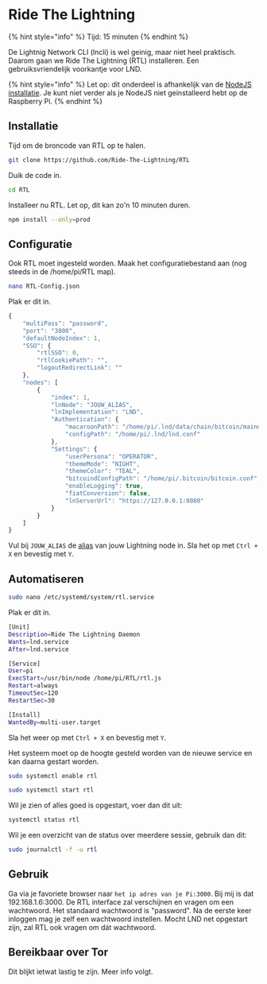 # Ride The Lightning

{% hint style="info" %}
Tijd: 15 minuten
{% endhint %}

De Lightnig Network CLI \(lncli\) is wel geinig, maar niet heel praktisch. Daarom gaan we Ride The Lightning \(RTL\) installeren. Een gebruiksvriendelijk voorkantje voor LND.

{% hint style="info" %}
Let op: dit onderdeel is afhankelijk van de [NodeJS installatie](https://node.bitdeal.nl/raspberry-pi/algemene-dependencies-installeren#nodejs). Je kunt niet verder als je NodeJS niet geinstalleerd hebt op de Raspberry Pi.
{% endhint %}

## Installatie

Tijd om de broncode van RTL op te halen.

```bash
git clone https://github.com/Ride-The-Lightning/RTL
```

Duik de code in.

```bash
cd RTL
```

Installeer nu RTL. Let op, dit kan zo'n 10 minuten duren.

```bash
npm install --only=prod
```

## Configuratie

Ook RTL moet ingesteld worden. Maak het configuratiebestand aan \(nog steeds in de /home/pi/RTL map\).

```bash
nano RTL-Config.json
```

Plak er dit in.

```javascript
{
    "multiPass": "password",
    "port": "3000",
    "defaultNodeIndex": 1,
    "SSO": {
        "rtlSSO": 0,
        "rtlCookiePath": "",
        "logoutRedirectLink": ""
    },
    "nodes": [
        {
            "index": 1,
            "lnNode": "JOUW_ALIAS",
            "lnImplementation": "LND",
            "Authentication": {
                "macaroonPath": "/home/pi/.lnd/data/chain/bitcoin/mainnet",
                "configPath": "/home/pi/.lnd/lnd.conf"
            },
            "Settings": {
                "userPersona": "OPERATOR",
                "themeMode": "NIGHT",
                "themeColor": "TEAL",
                "bitcoindConfigPath": "/home/pi/.bitcoin/bitcoin.conf",
                "enableLogging": true,
                "fiatConversion": false,
                "lnServerUrl": "https://127.0.0.1:8080"
            }
        }
    ]
}
```

Vul bij `JOUW_ALIAS` de [alias](https://node.bitdeal.nl/lightning/configuratie) van jouw Lightning node in. Sla het op met `Ctrl + X` en bevestig met `Y`.

## Automatiseren

```bash
sudo nano /etc/systemd/system/rtl.service
```

Plak er dit in.

```bash
[Unit]
Description=Ride The Lightning Daemon
Wants=lnd.service
After=lnd.service

[Service]
User=pi
ExecStart=/usr/bin/node /home/pi/RTL/rtl.js
Restart=always
TimeoutSec=120
RestartSec=30

[Install]
WantedBy=multi-user.target
```

Sla het weer op met `Ctrl + X` en bevestig met `Y`.

Het systeem moet op de hoogte gesteld worden van de nieuwe service en kan daarna gestart worden.

```bash
sudo systemctl enable rtl
```

```bash
sudo systemctl start rtl
```

Wil je zien of alles goed is opgestart, voer dan dit uit:

```bash
systemctl status rtl
```

Wil je een overzicht van de status over meerdere sessie, gebruik dan dit:

```bash
sudo journalctl -f -u rtl
```

## Gebruik

Ga via je favoriete browser naar `het ip adres van je Pi:3000`. Bij mij is dat 192.168.1.6:3000. De RTL interface zal verschijnen en vragen om een wachtwoord. Het standaard wachtwoord is "password". Na de eerste keer inloggen mag je zelf een wachtwoord instellen. Mocht LND net opgestart zijn, zal RTL ook vragen om dát wachtwoord.

## Bereikbaar over Tor

Dit blijkt ietwat lastig te zijn. Meer info volgt.

